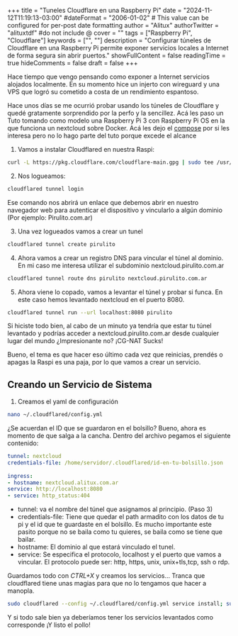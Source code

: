 +++
title = "Tuneles Cloudflare en una Raspberry Pi"
date = "2024-11-12T11:19:13-03:00"
#dateFormat = "2006-01-02" # This value can be configured for per-post date formatting
author = "Alitux"
authorTwitter = "alituxtdf" #do not include @
cover = ""
tags = ["Raspberry Pi", "Cloudflare"]
keywords = ["", ""]
description = "Configurar túneles de Cloudflare en una Raspberry Pi permite exponer servicios locales a Internet de forma segura sin abrir puertos."
showFullContent = false
readingTime = true
hideComments = false
draft = false
+++

Hace tiempo que vengo pensando como exponer a Internet servicios alojados localmente. En su momento hice un injerto con wireguard y una VPS que logró su cometido a costa de un rendimiento espantoso.

Hace unos días se me ocurrió probar usando los túneles de Cloudflare y quedé gratamente sorprendido por la perfo y la sencillez. Acá les paso un Tuto tomando como modelo una Raspberry Pi 3 con Raspberry Pi OS en la que funciona un nextcloud sobre Docker. Acá les dejo el [compose](https://gist.github.com/Alitux/c21f175a42ebddf7e838437570f5041d) por si les interesa pero no lo hago parte del tuto porque excede el alcance 

1. Vamos a instalar Cloudflared en nuestra Raspi:
```bash
curl -L https://pkg.cloudflare.com/cloudflare-main.gpg | sudo tee /usr/share/keyrings/cloudflare-archive-keyring.gpg >/dev/null ; echo "deb [signed-by=/usr/share/keyrings/cloudflare-archive-keyring.gpg] https://pkg.cloudflare.com/cloudflared $(lsb_release -cs) main" | sudo tee  /etc/apt/sources.list.d/cloudflared.list<br>sudo apt update; sudo apt install cloudflared
```
2. Nos logueamos:

```bash
cloudflared tunnel login
```

Ese comando nos abrirá un enlace que debemos abrir en nuestro navegador web para autenticar el dispositivo y vincularlo a algún dominio (Por ejemplo: Pirulito.com.ar)

3. Una vez logueados vamos a crear un tunel

```bash
cloudflared tunnel create pirulito
```

4. Ahora vamos a crear un registro DNS para vincular el túnel al dominio. En mi caso me interesa utilizar el subdominio nextcloud.pirulito.com.ar

```bash
cloudflared tunnel route dns pirulito nextcloud.pirulito.com.ar
```

5. Ahora viene lo copado, vamos a levantar el túnel y probar si funca. En este caso hemos levantado nextcloud en el puerto 8080.
```bash
cloudflared tunnel run --url localhost:8080 pirulito
```
Si hiciste todo bien, al cabo de un minuto ya tendría que estar tu túnel levantado y podrías acceder a nextcloud.pirulito.com.ar desde cualquier lugar del mundo ¿Impresionante no? ¡CG-NAT Sucks!

Bueno, el tema es que hacer eso último cada vez que reinicias, prendés o apagas la Raspi es una paja, por lo que vamos a crear un servicio.

## Creando un Servicio de Sistema

1. Creamos el yaml de configuración
```bash
nano ~/.cloudflared/config.yml
```
¿Se acuerdan el ID que se guardaron en el bolsillo? Bueno, ahora es momento de que salga a la cancha. Dentro del archivo pegamos el siguiente contenido:
```yaml
tunnel: nextcloud
credentials-file: /home/servidor/.cloudflared/id-en-tu-bolsillo.json
 
ingress:
- hostname: nextcloud.alitux.com.ar
service: http://localhost:8080
- service: http_status:404
```

- tunnel: va el nombre del túnel que asignamos al principio. (Paso 3)
- credentials-file: Tiene que quedar el path armadito con los datos de tu pi y el id que te guardaste en el bolsillo. Es mucho importante este pasito porque no se baila como tu quieres, se baila como se tiene que bailar.
- hostname: El dominio al que estará vinculado el tunel.
- service: Se especifica el protocolo, localhost y el puerto que vamos a vincular. El protocolo puede ser: http, https, unix, unix+tls,tcp, ssh o rdp.

Guardamos todo con *CTRL+X* y creamos los servicios… Tranca que cloudflared tiene unas magias para que no lo tengamos que hacer a manopla. 

```bash
sudo cloudflared --config ~/.cloudflared/config.yml service install; sudo systemctl enable cloudflared; sudo systemctl start cloudflared
```
Y si todo sale bien ya deberíamos tener los servicios levantados como corresponde ¡Y listo el pollo!